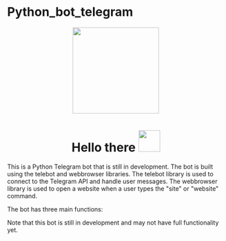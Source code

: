 # Python_bot_telegram

<div id="header" align="center">
  <img src="https://media.tenor.com/s-XyqNCtw7QAAAAj/telegram.gif" width="200"/>
</div>
<div id="badges" align="center">
<h1>
 Hello there
  <img src="https://media.tenor.com/znmQl_Of2AAAAAAi/pepe-jedi-pablojedi.gif" width="50px"/>
</h1>
</div>

This is a Python Telegram bot that is still in development. The bot is built using the telebot and webbrowser libraries. The telebot library is used to connect to the Telegram API and handle user messages. The webbrowser library is used to open a website when a user types the "site" or "website" command.

The bot has three main functions:



Note that this bot is still in development and may not have full functionality yet.
